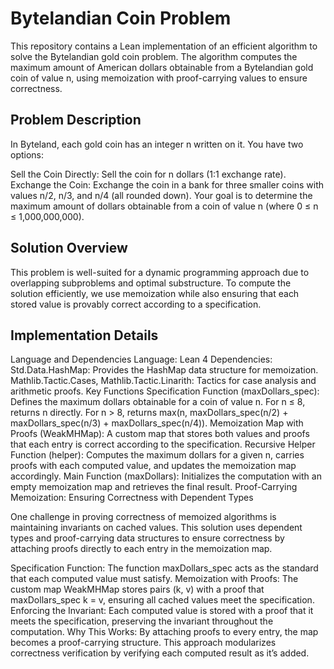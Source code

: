 # Bytelandian Coin Problem

This repository contains a Lean implementation of an efficient algorithm to solve the Bytelandian gold coin problem. The algorithm computes the maximum amount of American dollars obtainable from a Bytelandian gold coin of value n, using memoization with proof-carrying values to ensure correctness.

## Problem Description

In Byteland, each gold coin has an integer n written on it. You have two options:

Sell the Coin Directly: Sell the coin for n dollars (1:1 exchange rate).
Exchange the Coin: Exchange the coin in a bank for three smaller coins with values n/2, n/3, and n/4 (all rounded down).
Your goal is to determine the maximum amount of dollars obtainable from a coin of value n (where 0 ≤ n ≤ 1,000,000,000).

## Solution Overview

This problem is well-suited for a dynamic programming approach due to overlapping subproblems and optimal substructure. To compute the solution efficiently, we use memoization while also ensuring that each stored value is provably correct according to a specification.

## Implementation Details

Language and Dependencies
Language: Lean 4
Dependencies:
Std.Data.HashMap: Provides the HashMap data structure for memoization.
Mathlib.Tactic.Cases, Mathlib.Tactic.Linarith: Tactics for case analysis and arithmetic proofs.
Key Functions
Specification Function (maxDollars_spec): Defines the maximum dollars obtainable for a coin of value n.
For n ≤ 8, returns n directly.
For n > 8, returns max(n, maxDollars_spec(n/2) + maxDollars_spec(n/3) + maxDollars_spec(n/4)).
Memoization Map with Proofs (WeakMHMap): A custom map that stores both values and proofs that each entry is correct according to the specification.
Recursive Helper Function (helper): Computes the maximum dollars for a given n, carries proofs with each computed value, and updates the memoization map accordingly.
Main Function (maxDollars): Initializes the computation with an empty memoization map and retrieves the final result.
Proof-Carrying Memoization: Ensuring Correctness with Dependent Types

One challenge in proving correctness of memoized algorithms is maintaining invariants on cached values. This solution uses dependent types and proof-carrying data structures to ensure correctness by attaching proofs directly to each entry in the memoization map.

Specification Function: The function maxDollars_spec acts as the standard that each computed value must satisfy.
Memoization with Proofs: The custom map WeakMHMap stores pairs (k, v) with a proof that maxDollars_spec k = v, ensuring all cached values meet the specification.
Enforcing the Invariant: Each computed value is stored with a proof that it meets the specification, preserving the invariant throughout the computation.
Why This Works: By attaching proofs to every entry, the map becomes a proof-carrying structure. This approach modularizes correctness verification by verifying each computed result as it’s added.
